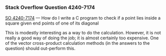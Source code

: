 ### Stack Overflow Question 4240-7174

[SO 4240-7174](http://stackoverflow.com/q/42407174) &mdash;
How do I write a C program to check if a point lies inside a square given end points of one of its diagonal

This is modestly interesting as a way to do the calculation.
However, it is not really a good way of doing the job; it is almost
certainly too expensive.
One of the vector cross-product calculation methods (in the answers to
the question) should out-perform this.
